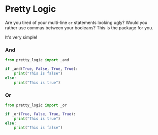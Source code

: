 # Pretty Logic

Are you tired of your multi-line `or` statements looking ugly? Would you rather use commas between your booleans? This is the package for you.

It's very simple!

### And
```python
from pretty_logic import _and

if _and(True, False, True, True):
    print("This is false")
else:
    print("This is true")
```

### Or
```python
from pretty_logic import _or

if _or(True, False, True, True):
    print("This is true")
else:
    print("This is false")
```
